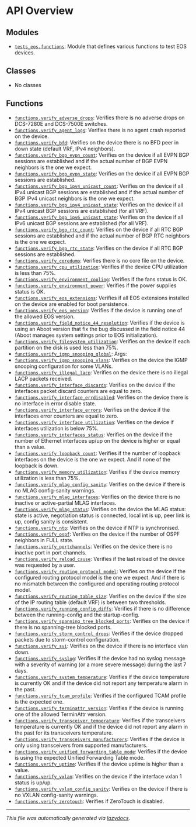<!-- markdownlint-disable -->

# API Overview

## Modules

- [`tests_eos.functions`](./tests_eos.functions.md#module-tests_eosfunctions): Module that defines various functions to test EOS devices.

## Classes

- No classes

## Functions

- [`functions.verify_adverse_drops`](./tests_eos.functions.md#function-verify_adverse_drops): Verifies there is no adverse drops on DCS-7280E and DCS-7500E switches.
- [`functions.verify_agent_logs`](./tests_eos.functions.md#function-verify_agent_logs): Verifies there is no agent crash reported on the device.
- [`functions.verify_bfd`](./tests_eos.functions.md#function-verify_bfd): Verifies on the device there is no BFD peer in down state (default VRF, IPv4 neighbors).
- [`functions.verify_bgp_evpn_count`](./tests_eos.functions.md#function-verify_bgp_evpn_count): Verifies on the device if all EVPN BGP sessions are established and if the actual number of BGP EVPN neighbors is the one we expect.
- [`functions.verify_bgp_evpn_state`](./tests_eos.functions.md#function-verify_bgp_evpn_state): Verifies on the device if all EVPN BGP sessions are established.
- [`functions.verify_bgp_ipv4_unicast_count`](./tests_eos.functions.md#function-verify_bgp_ipv4_unicast_count): Verifies on the device if all IPv4 unicast BGP sessions are established and if the actual number of BGP IPv4 unicast neighbors is the one we expect.
- [`functions.verify_bgp_ipv4_unicast_state`](./tests_eos.functions.md#function-verify_bgp_ipv4_unicast_state): Verifies on the device if all IPv4 unicast BGP sessions are established (for all VRF).
- [`functions.verify_bgp_ipv6_unicast_state`](./tests_eos.functions.md#function-verify_bgp_ipv6_unicast_state): Verifies on the device if all IPv6 unicast BGP sessions are established (for all VRF).
- [`functions.verify_bgp_rtc_count`](./tests_eos.functions.md#function-verify_bgp_rtc_count): Verifies on the device if all RTC BGP sessions are established and if the actual number of BGP RTC neighbors is the one we expect.
- [`functions.verify_bgp_rtc_state`](./tests_eos.functions.md#function-verify_bgp_rtc_state): Verifies on the device if all RTC BGP sessions are established.
- [`functions.verify_coredump`](./tests_eos.functions.md#function-verify_coredump): Verifies there is no core file on the device.
- [`functions.verify_cpu_utilization`](./tests_eos.functions.md#function-verify_cpu_utilization): Verifies if the device CPU utilization is less than 75%.
- [`functions.verify_environment_cooling`](./tests_eos.functions.md#function-verify_environment_cooling): Verifies if the fans status is OK.
- [`functions.verify_environment_power`](./tests_eos.functions.md#function-verify_environment_power): Verifies if the power supplies status is OK.
- [`functions.verify_eos_extensions`](./tests_eos.functions.md#function-verify_eos_extensions): Verifies if all EOS extensions installed on the device are enabled for boot persistence.
- [`functions.verify_eos_version`](./tests_eos.functions.md#function-verify_eos_version): Verifies if the device is running one of the allowed EOS version.
- [`functions.verify_field_notice_44_resolution`](./tests_eos.functions.md#function-verify_field_notice_44_resolution): Verifies if the device is using an Aboot version that fix the bug discussed in the field notice 44 (Aboot manages system settings prior to EOS initialization).
- [`functions.verify_filesystem_utilization`](./tests_eos.functions.md#function-verify_filesystem_utilization): Verifies on the device if each partition on the disk is used less than 75%.
- [`functions.verify_igmp_snooping_global`](./tests_eos.functions.md#function-verify_igmp_snooping_global): Args:
- [`functions.verify_igmp_snooping_vlans`](./tests_eos.functions.md#function-verify_igmp_snooping_vlans): Verifies on the device the IGMP snooping configuration for some VLANs.
- [`functions.verify_illegal_lacp`](./tests_eos.functions.md#function-verify_illegal_lacp): Verifies on the device there is no illegal LACP packets received.
- [`functions.verify_interface_discards`](./tests_eos.functions.md#function-verify_interface_discards): Verifies on the device if the interfaces packet discard counters are equal to zero.
- [`functions.verify_interface_errdisabled`](./tests_eos.functions.md#function-verify_interface_errdisabled): Verifies on the device there is no interface in error disable state.
- [`functions.verify_interface_errors`](./tests_eos.functions.md#function-verify_interface_errors): Verifies on the device if the interfaces error counters are equal to zero.
- [`functions.verify_interface_utilization`](./tests_eos.functions.md#function-verify_interface_utilization): Verifies on the device if interfaces utilization is below 75%.
- [`functions.verify_interfaces_status`](./tests_eos.functions.md#function-verify_interfaces_status): Verifies on the device if the number of Ethernet interfaces up/up on the device is higher or equal than a value.
- [`functions.verify_loopback_count`](./tests_eos.functions.md#function-verify_loopback_count): Verifies if the number of loopback interfaces on the device is the one we expect. And if none of the loopback is down.
- [`functions.verify_memory_utilization`](./tests_eos.functions.md#function-verify_memory_utilization): Verifies if the device memory utilization is less than 75%.
- [`functions.verify_mlag_config_sanity`](./tests_eos.functions.md#function-verify_mlag_config_sanity): Verifies on the device if there is no MLAG config-sanity warnings.
- [`functions.verify_mlag_interfaces`](./tests_eos.functions.md#function-verify_mlag_interfaces): Verifies on the device there is no inactive or active-partial MLAG interfaces.
- [`functions.verify_mlag_status`](./tests_eos.functions.md#function-verify_mlag_status): Verifies on the device the MLAG status: state is active, negotiation status is connected, local int is up, peer link is up, config sanity is consistent.
- [`functions.verify_ntp`](./tests_eos.functions.md#function-verify_ntp): Verifies on the device if NTP is synchronised.
- [`functions.verify_ospf`](./tests_eos.functions.md#function-verify_ospf): Verifies on the device if the number of OSPF neighbors in FULL state.
- [`functions.verify_portchannels`](./tests_eos.functions.md#function-verify_portchannels): Verifies on the device there is no inactive port in port channels.
- [`functions.verify_reload_cause`](./tests_eos.functions.md#function-verify_reload_cause): Verifies if the last reload of the device was requested by a user.
- [`functions.verify_routing_protocol_model`](./tests_eos.functions.md#function-verify_routing_protocol_model): Verifies on the device if the configured routing protocol model is the one we expect. And if there is no mismatch between the configured and operating routing protocol model.
- [`functions.verify_routing_table_size`](./tests_eos.functions.md#function-verify_routing_table_size): Verifies on the device if the size of the IP routing table (default VRF) is between two thresholds.
- [`functions.verify_running_config_diffs`](./tests_eos.functions.md#function-verify_running_config_diffs): Verifies if there is no difference between the running-config and the startup-config.
- [`functions.verify_spanning_tree_blocked_ports`](./tests_eos.functions.md#function-verify_spanning_tree_blocked_ports): Verifies on the device if there is no spanning-tree blocked ports.
- [`functions.verify_storm_control_drops`](./tests_eos.functions.md#function-verify_storm_control_drops): Verifies if the device dropped packets due to storm-control configuration.
- [`functions.verify_svi`](./tests_eos.functions.md#function-verify_svi): Verifies on the device if there is no interface vlan down.
- [`functions.verify_syslog`](./tests_eos.functions.md#function-verify_syslog): Verifies if the device had no syslog message with a severity of warning (or a more severe message) during the last 7 days.
- [`functions.verify_system_temperature`](./tests_eos.functions.md#function-verify_system_temperature): Verifies if the device temperature is currently OK and if the device did not report any temperature alarm in the past.
- [`functions.verify_tcam_profile`](./tests_eos.functions.md#function-verify_tcam_profile): Verifies if the configured TCAM profile is the expected one.
- [`functions.verify_terminattr_version`](./tests_eos.functions.md#function-verify_terminattr_version): Verifies if the device is running one of the allowed TerminAttr version.
- [`functions.verify_transceiver_temperature`](./tests_eos.functions.md#function-verify_transceiver_temperature): Verifies if the transceivers temperature is currently OK and if the device did not report any alarm in the past for its transceivers temperature.
- [`functions.verify_transceivers_manufacturers`](./tests_eos.functions.md#function-verify_transceivers_manufacturers): Verifies if the device is only using transceivers from supported manufacturers.
- [`functions.verify_unified_forwarding_table_mode`](./tests_eos.functions.md#function-verify_unified_forwarding_table_mode): Verifies if the device is using the expected Unified Forwarding Table mode.
- [`functions.verify_uptime`](./tests_eos.functions.md#function-verify_uptime): Verifies if the device uptime is higher than a value.
- [`functions.verify_vxlan`](./tests_eos.functions.md#function-verify_vxlan): Verifies on the device if the interface vxlan 1 status is up/up.
- [`functions.verify_vxlan_config_sanity`](./tests_eos.functions.md#function-verify_vxlan_config_sanity): Verifies on the device if there is no VXLAN config-sanity warnings.
- [`functions.verify_zerotouch`](./tests_eos.functions.md#function-verify_zerotouch): Verifies if ZeroTouch is disabled.


---

_This file was automatically generated via [lazydocs](https://github.com/ml-tooling/lazydocs)._
